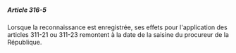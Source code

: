 ##### Article 316-5

Lorsque la reconnaissance est enregistrée, ses effets pour l'application des articles 311-21 ou 311-23 remontent à la date de la saisine du procureur de la République.

